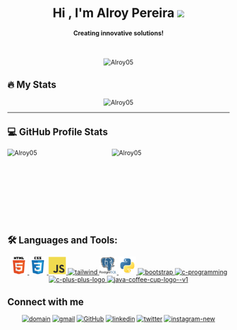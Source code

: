 <h1 align="center">Hi , I'm Alroy Pereira <img src="https://media.giphy.com/media/hvRJCLFzcasrR4ia7z/giphy.gif" width="35"></h1>
</hr>
<h4 align="center">Creating innovative solutions!</h4>
<br>
<p align="center"> <img src="https://komarev.com/ghpvc/?username=Alroy05&label=Alroy's%20Profile%20Views%20&color=dc143c&style=plastic" alt="Alroy05" /> </p>

## 🔥 My Stats
<p align="center"><img align="center" src="https://github-readme-streak-stats.herokuapp.com/?user=Alroy05&theme=gotham" alt="Alroy05" /></p>

<hr>

<h2>💻 GitHub Profile Stats</h2>
<img align="left" width="47%" src="https://github-readme-stats.vercel.app/api?username=Alroy05&show_icons=true&locale=en&theme=gotham" alt="Alroy05" height="192px"/>
<img align="left" width="49%" src="https://github-readme-stats.vercel.app/api/top-langs?username=Alroy05&show_icons=true&locale=en&layout=compact&theme=gotham" alt="Alroy05" height="192px"/>

<h2 align="left">🛠️ Languages and Tools:</h2>
<p align="center">
    <a href="https://www.w3.org/html/" target="_blank"> <img src="https://raw.githubusercontent.com/devicons/devicon/master/icons/html5/html5-original-wordmark.svg" alt="html5" width="40" height="40"/> </a>
    <a href="https://www.w3schools.com/css/" target="_blank"> <img src="https://raw.githubusercontent.com/devicons/devicon/master/icons/css3/css3-original-wordmark.svg" alt="css3" width="40" height="40"/> </a>
    <a href="https://developer.mozilla.org/en-US/docs/Web/JavaScript" target="_blank"> <img src="https://raw.githubusercontent.com/devicons/devicon/master/icons/javascript/javascript-original.svg" alt="javascript" width="40" height="40"/> </a>
    <a href="https://tailwindcss.com/" target="_blank"> <img src="https://www.vectorlogo.zone/logos/tailwindcss/tailwindcss-icon.svg" alt="tailwind" width="40" height="40"/> </a>
    <a href="https://www.postgresql.org" target="_blank"> <img src="https://raw.githubusercontent.com/devicons/devicon/master/icons/postgresql/postgresql-original-wordmark.svg" alt="postgresql" width="40" height="40"/> </a>
    <a href="https://www.python.org" target="_blank"> <img src="https://raw.githubusercontent.com/devicons/devicon/master/icons/python/python-original.svg" alt="python" width="40" height="40"/> </a>
  <a href="https://getbootstrap.com/" target="_blank"><img width="45" height="45" src="https://img.icons8.com/color/48/bootstrap.png" alt="bootstrap"/> </a>
  <a href="#" target="_blank"><img width="45" height="45" src="https://img.icons8.com/color/48/c-programming.png" alt="c-programming"/> </a>
  <a href="#" target="_blank"><img width="45" height="45" src="https://img.icons8.com/fluency/48/c-plus-plus-logo.png" alt="c-plus-plus-logo"/> </a>
  <a href="#" target="_blank"> <img width="45" height="45" src="https://img.icons8.com/color/48/java-coffee-cup-logo--v1.png" alt="java-coffee-cup-logo--v1"/> </a>
    </p>

## Connect with me

<p align="center">
  <a href="https://alroy05.github.io/alroypereira/"><img width="50" height="50" src="https://img.icons8.com/3d-fluency/94/domain.png" alt="domain"/></a>
	<a href="mailto:alroypereira05@gmail.com"><img width="55" height="55" src="https://img.icons8.com/arcade/64/gmail.png" alt="gmail"/></a>
	<a href="https://github.com/Alroy05"><img width="50" height="50" src="https://img.icons8.com/3d-fluency/94/github.png" alt="GitHub"/></a>
	<a href="https://www.linkedin.com/in/alroy-pereira-2b3631248/"><img height="50" width="50" src="https://img.icons8.com/3d-fluency/94/linkedin.png" alt="linkedin"/></a>
	<a href="https://twitter.com/AlroyPereira3"><img width="48" height="48" src="https://img.icons8.com/fluency/48/twitter.png" alt="twitter"/></a>
	<a href="https://www.instagram.com/alroy_pereira/"><img width="50" height="50" src="https://img.icons8.com/3d-fluency/94/instagram-new.png" alt="instagram-new"/></a>
</p>
  
